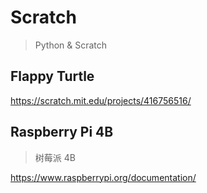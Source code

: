 # Scratch

> Python & Scratch

## Flappy Turtle

https://scratch.mit.edu/projects/416756516/

## Raspberry Pi 4B

> 树莓派 4B

https://www.raspberrypi.org/documentation/

